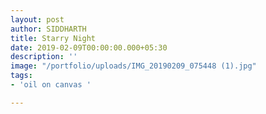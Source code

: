 ```yaml
---
layout: post
author: SIDDHARTH
title: Starry Night
date: 2019-02-09T00:00:00.000+05:30
description: ''
image: "/portfolio/uploads/IMG_20190209_075448 (1).jpg"
tags:
- 'oil on canvas '

---
```


